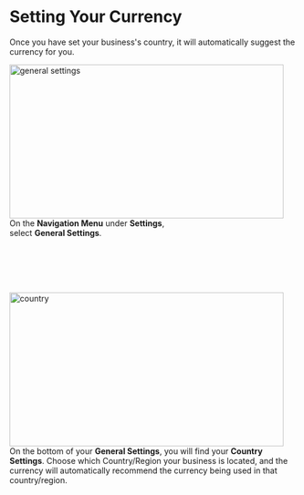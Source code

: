 # **Setting Your Currency**

Once you have set your business's country, it will automatically suggest the currency for you.

<p><img src="_content/_setup/1.png" alt="general settings" width="480" height="270" style="float:left; margin-right:1rem"><br><br><br>On the <b>Navigation Menu</b> under <b>Settings</b>,<br>select <b>General Settings</b>.</p>

<br><br><br><br>

<p><img src="_content/_setup/5.png" alt="country" width="480" height="270" style="float:left; margin-right:1rem"><br><br><br>On the bottom of your <b>General Settings</b>, you will find your <b>Country Settings</b>. Choose which Country/Region your business is located, and the currency will automatically recommend the currency being used in that country/region.</p>

<br><br><br><br>

